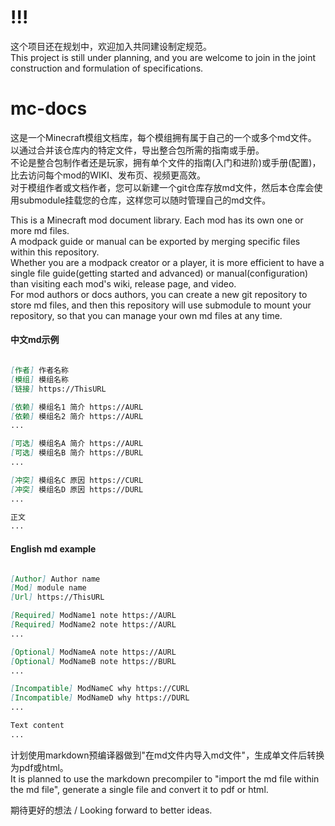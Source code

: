 # !!!
这个项目还在规划中，欢迎加入共同建设制定规范。    
This project is still under planning, and you are welcome to join in the joint construction and formulation of specifications.  

# mc-docs
这是一个Minecraft模组文档库，每个模组拥有属于自己的一个或多个md文件。  
以通过合并该仓库内的特定文件，导出整合包所需的指南或手册。  
不论是整合包制作者还是玩家，拥有单个文件的指南(入门和进阶)或手册(配置)，比去访问每个mod的WIKI、发布页、视频更高效。   
对于模组作者或文档作者，您可以新建一个git仓库存放md文件，然后本仓库会使用submodule挂载您的仓库，这样您可以随时管理自己的md文件。    

This is a Minecraft mod document library. Each mod has its own one or more md files.   
A modpack guide or manual can be exported by merging specific files within this repository.  
Whether you are a modpack creator or a player, it is more efficient to have a single file guide(getting started and advanced) or manual(configuration) than visiting each mod's wiki, release page, and video.    
For mod authors or docs authors, you can create a new git repository to store md files, and then this repository will use submodule to mount your repository, so that you can manage your own md files at any time.    
#### 中文md示例
```markdown

[作者] 作者名称    
[模组] 模组名称    
[链接] https://ThisURL    

[依赖] 模组名1 简介 https://AURL    
[依赖] 模组名2 简介 https://AURL
...

[可选] 模组名A 简介 https://AURL    
[可选] 模组名B 简介 https://BURL    
...

[冲突] 模组名C 原因 https://CURL    
[冲突] 模组名D 原因 https://DURL    
...

正文    
...

```

#### English md example
```markdown

[Author] Author name
[Mod] module name
[Url] https://ThisURL

[Required] ModName1 note https://AURL
[Required] ModName2 note https://AURL
...

[Optional] ModNameA note https://AURL
[Optional] ModNameB note https://BURL
...

[Incompatible] ModNameC why https://CURL
[Incompatible] ModNameD why https://DURL
...

Text content
...

```

计划使用markdown预编译器做到"在md文件内导入md文件"，生成单文件后转换为pdf或html。  
It is planned to use the markdown precompiler to "import the md file within the md file", generate a single file and convert it to pdf or html.  

期待更好的想法 / Looking forward to better ideas.
